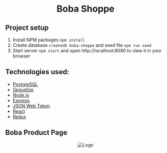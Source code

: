 <div align="center">
  <h1>Boba Shoppe</h1>
 </div>

 ## Project setup
 1. Install NPM packages `npm install`
 2. Create database `createdb boba-shoppe` and seed file `npm run seed`
 3. Start server `npm start` and open http://localhost:8080 to view it in your browser

 ## Technologies used:
 - [PostgreSQL](https://www.postgresql.org)
 - [Sequelize](https://sequelize.org)
 - [Node.js](https://nodejs.org/en/)
 - [Express](https://expressjs.com)
 - [JSON Web Token](https://jwt.io)
 - [React](https://reactjs.org)
 - [Redux](https://redux.js.org)

## Boba Product Page
<div align="center">
  <img alt="Logo" src="https://raw.githubusercontent.com/mcombs289/Boba-Shoppe/main/public/images/keepsake.png" />
</div>

